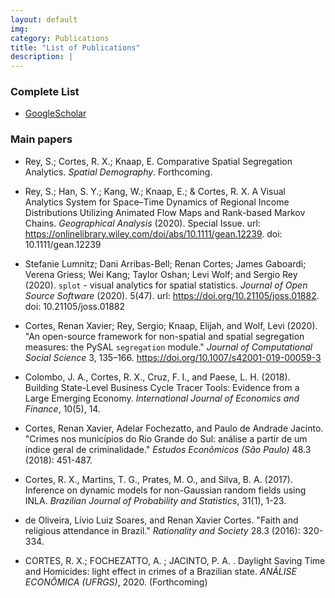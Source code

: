 ```yaml
---
layout: default
img: 
category: Publications
title: "List of Publications"
description: |
---
```


### Complete List
<!---
- [ResearchGate](https://www.researchgate.net/profile/Daniela_Cassol)
-->

- [GoogleScholar](https://scholar.google.com/citations?user=gNOcE4AAAAAJ&hl=en)

<!---
- [Complete list of publications](img/publication.pdf)
-->

### Main papers
- Rey, S.; Cortes, R. X.; Knaap, E. Comparative Spatial Segregation Analytics. *Spatial Demography*. Forthcoming.

- Rey, S.; Han, S. Y.; Kang, W.; Knaap, E.; & Cortes, R. X. A Visual Analytics System for Space–Time Dynamics of Regional Income Distributions Utilizing Animated Flow Maps and Rank-based Markov Chains. *Geographical Analysis* (2020). Special Issue. url: https://onlinelibrary.wiley.com/doi/abs/10.1111/gean.12239. doi: 10.1111/gean.12239

- Stefanie Lumnitz; Dani Arribas-Bell; Renan Cortes; James Gaboardi; Verena Griess; Wei Kang; Taylor Oshan; Levi Wolf; and Sergio Rey (2020). `splot` - visual analytics for spatial statistics. *Journal of Open Source Software* (2020). 5(47). url: https://doi.org/10.21105/joss.01882. doi: 10.21105/joss.01882

- Cortes, Renan Xavier; Rey, Sergio; Knaap, Elijah, and Wolf, Levi (2020). "An open-source framework for non-spatial and spatial segregation measures: the PySAL `segregation` module." *Journal of Computational Social Science* 3, 135–166. https://doi.org/10.1007/s42001-019-00059-3

- Colombo, J. A., Cortes, R. X., Cruz, F. I., and Paese, L. H. (2018). Building State-Level Business Cycle Tracer Tools: Evidence from a Large Emerging Economy. *International Journal of Economics and Finance*, 10(5), 14.

- Cortes, Renan Xavier, Adelar Fochezatto, and Paulo de Andrade Jacinto. "Crimes nos municípios do Rio Grande do Sul: análise a partir de um índice geral de criminalidade." *Estudos Econômicos (São Paulo)* 48.3 (2018): 451-487.

- Cortes, R. X., Martins, T. G., Prates, M. O., and Silva, B. A. (2017). Inference on dynamic models for non-Gaussian random fields using INLA. *Brazilian Journal of Probability and Statistics*, 31(1), 1-23.

- de Oliveira, Lívio Luiz Soares, and Renan Xavier Cortes. "Faith and religious attendance in Brazil." *Rationality and Society* 28.3 (2016): 320-334.

- CORTES, R. X.; FOCHEZATTO, A. ; JACINTO, P. A. . Daylight Saving Time and Homicides: light effect in crimes of a Brazilian state. *ANÁLISE ECONÔMICA (UFRGS)*, 2020. (Forthcoming)

